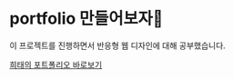 # portfolio 만들어보자👾

이 프로젝트를 진행하면서 반응형 웹 디자인에 대해 공부했습니다.

<a href="https://heeeete.github.io/portfolio/" target="_blank">희태의 포트폴리오 바로보기</a>
